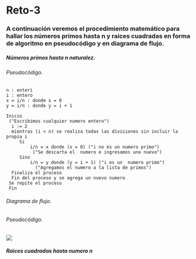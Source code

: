 # Reto-3

### A continuación veremos el procedimiento matemático para hallar los números primos hasta n y raíces cuadradas en forma de algoritmo en pseudocódigo y en diagrama de flujo.

##### Números primos hasta n naturalez.


###### Pseudocódigo.

``` 
n : enteri
i : entero
x = i/n : donde x = 0
y = i/n : donde y = i + 1

Inicio
 ("Escribimos cualquier numero entero")
  i := 2
  mientras (i < n) se realiza todas las divisiones sin incluir la propia i
     Si
	     i/n = x donde (x = 0) ("i no es un numero primo")
		  ("Se descarta el  numero e ingresamos uno nuevo")
	 Sino
	     i/n = y donde (y = i + 1) ("i es un  numero primo")
		   ("Agregamos el numero a la lista de primos")
  Finaliza el proceso
  Fin del proceso y se agrega un nuevo numero
 Se repite el proceso
 Fin
``` 

###### Diagrama de flujo.

###### Pseudocódigo.

[![](https://mermaid.ink/img/pako:eNpVkctOAzEMRX_FygpEKx7LEUXqE7FgVVbMdGEStzXKJEMepaXtv-OZFgRRpFjWvT5X8V5pb0gVamn9p15jSPAyqRzIGZZPjjX7BfT7D4dp1IHfuPYRdEb7kZkCuFxT8EAuyXOA0QVDMYC7y9OAUWuE8b5mEQSMwHAPDgxv2HCAyA7YaZul5uPJMu5Ycz7ApORrBwPYgvHOEGwHN-KnCE2QEAuRzco5gaGoJTQCWfiNI2NXgSK2YbPz0qdNZxn9pzjJPD1zdmfObsBXt0IS21_YYzmUkatupKDOJAQrl6PwxdqJY6t-L2fs0PJXl6sJXlP0C9VT4qqRjfz3vo1SqbSmmipVSGloidmmSlXuKFLMyc93TqsihUw9lRuDiSaMq4C1KpZoo3TJcPLh-bTDbpU91aB79f5Hc_wGjoSgWA?type=png)](https://mermaid.live/edit#pako:eNpVkctOAzEMRX_FygpEKx7LEUXqE7FgVVbMdGEStzXKJEMepaXtv-OZFgRRpFjWvT5X8V5pb0gVamn9p15jSPAyqRzIGZZPjjX7BfT7D4dp1IHfuPYRdEb7kZkCuFxT8EAuyXOA0QVDMYC7y9OAUWuE8b5mEQSMwHAPDgxv2HCAyA7YaZul5uPJMu5Ycz7ApORrBwPYgvHOEGwHN-KnCE2QEAuRzco5gaGoJTQCWfiNI2NXgSK2YbPz0qdNZxn9pzjJPD1zdmfObsBXt0IS21_YYzmUkatupKDOJAQrl6PwxdqJY6t-L2fs0PJXl6sJXlP0C9VT4qqRjfz3vo1SqbSmmipVSGloidmmSlXuKFLMyc93TqsihUw9lRuDiSaMq4C1KpZoo3TJcPLh-bTDbpU91aB79f5Hc_wGjoSgWA)


##### Raices cuadradas hasta numero n


